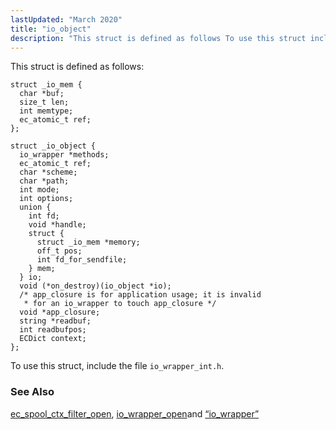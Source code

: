 ```yaml
---
lastUpdated: "March 2020"
title: "io_object"
description: "This struct is defined as follows To use this struct include the file io wrapper int h ec spool ctx filter open io wrapper openand Section 68 56 io wrapper..."
---
```


This struct is defined as follows:

```
struct _io_mem {
  char *buf;
  size_t len;
  int memtype;
  ec_atomic_t ref;
};

struct _io_object {
  io_wrapper *methods;
  ec_atomic_t ref;
  char *scheme;
  char *path;
  int mode;
  int options;
  union {
    int fd;
    void *handle;
    struct {
      struct _io_mem *memory;
      off_t pos;
      int fd_for_sendfile;
    } mem;
  } io;
  void (*on_destroy)(io_object *io);
  /* app_closure is for application usage; it is invalid
   * for an io_wrapper to touch app_closure */
  void *app_closure;
  string *readbuf;
  int readbufpos;
  ECDict context;
};
```

To use this struct, include the file `io_wrapper_int.h`.

### <a name="idp45137840"></a> See Also

[ec_spool_ctx_filter_open](/momentum/3/3-api/apis-ec-spool-ctx-filter-open), [io_wrapper_open](/momentum/3/3-api/apis-io-wrapper-open)and [“io_wrapper”](/momentum/3/3-api/structs-io-wrapper)